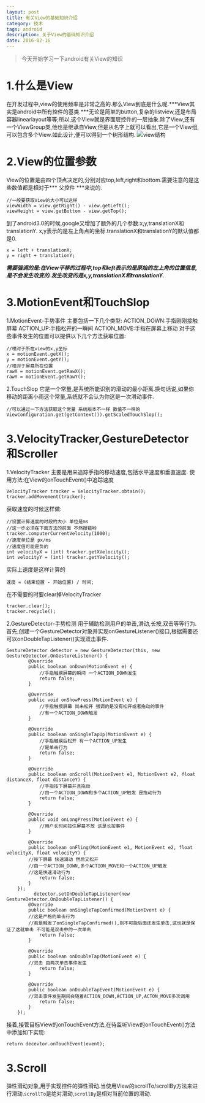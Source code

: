 ```yaml
---
layout: post
title: 有关View的基础知识介绍
category: 技术
tags: android
description: 关于View的基础知识介绍
date: 2016-02-16
---
```


>今天开始学习一下android有关View的知识

# 1.什么是View

在开发过程中,view的使用频率是非常之高的.那么View到底是什么呢.***View其实是android中所有控件的基类.***无论是简单的button,复杂的listview,还是布局容器linearlayout等等;所以,这个View就是界面层控件的一层抽象.除了View,还有一个ViewGroup类,他也是继承自View,但是从名字上就可以看出,它是一个View组,可以包含多个View.如此设计,便可以得到一个树形结构.
![view结构](http://my.csdn.net/uploads/201208/01/1343827041_4739.png)

# 2.View的位置参数

View的位置是由四个顶点决定的,分别对应top,left,right和bottom.需要注意的是这些数值都是相对于*** 父控件 ***来说的.
	
    //一般要获取View的大小可以这样
    viewWidth = view.getRight() - view.getLeft();
    viewHeight = view.getBottom - view.getTop();
    
到了android3.0的时候,google又增加了额外的几个参数:x,y,translationX和translationY.
x,y表示的是左上角点的坐标.translationX和translationY的默认值都是0.

	x = left + translationX;
    y = right + translationY;
    
***需要强调的是:在View平移的过程中,top和left表示的是原始的左上角的位置信息,是不会发生改变的.发生改变的是x,y,translationX和translationY.***

# 3.MotionEvent和TouchSlop

1.MotionEvent-手势事件
主要包括一下几个类型:
ACTION_DOWN:手指刚刚接触屏幕
ACTION_UP:手指松开的一瞬间
ACTION_MOVE:手指在屏幕上移动
对于这些事件发生的位置可以提供以下几个方法获取位置:

	//相对于所在view的x,y坐标
    x = motionEvent.getX();
    y = motionEvent.getY();
    //相对于屏幕所在位置
    rawX = motionEvent.getRawX();
    rawY = motionEvent.getRawY();
    
2.TouchSlop
它是一个常量,是系统所能识别的滑动的最小距离.换句话说,如果你移动的距离小雨这个常量,系统就不会认为你这是一次滑动事件.
	
    //可以通过一下方法获取这个常量 系统版本不一样 数值不一样的
    ViewConfiguration.get(getContext()).getScaledTouchSlop();
    
# 3.VelocityTracker,GestureDetector和Scroller

1.VelocityTracker
主要是用来追踪手指的移动速度,包括水平速度和垂直速度.
使用方法:在View的onTouchEvent()中追踪速度
	
    VelocityTracker tracker = VelocityTracker.obtain();
    tracker.addMovement(tracker);
    
获取速度的时候这样做:

	//设置计算速度的时段的大小 单位是ms
    //这一步必须在下面方法的前面 不然报错哟
	tracker.computerCurrentVelocity(1000);
    //速度单位是 px/ms
    //速度值可能是负的
    int velocityX = (int) tracker.getXVelocity();
    int velocityY = (int) tracker.getYVelocity();
    
实际上速度是这样计算的

	速度 = (结束位置 - 开始位置) / 时间;

在不需要的时要clear掉VelocityTracker

	tracker.clear();
	tracker.recycle();

2.GestureDetector-手势检测
用于辅助检测用户的单击,滑动,长按,双击等等行为.
首先,创建一个GestureDetector对象并实现onGestureListener()接口,根据需要还可以onDoubleTapListener()实现双击事件.
	
    GestureDetector detector = new GestureDetector(this, new GestureDetector.OnGestureListener() {
            @Override
            public boolean onDown(MotionEvent e) {
                //手指触摸屏幕的瞬间 一个ACTION_DOWN发生
                return false;
            }

            @Override
            public void onShowPress(MotionEvent e) {
				//手指触摸屏幕 尚未松开 强调的是没有松开或者拖动的事件
                //有一个ACTION_DOWN触发
            }

            @Override
            public boolean onSingleTapUp(MotionEvent e) {
                //手指触摸后松开 有一个ACTION_UP发生
                //是单击行为
                return false;
            }

            @Override
            public boolean onScroll(MotionEvent e1, MotionEvent e2, float distanceX, float distanceY) {
                //手指按下屏幕并且拖动
                //由一个ACTION_DOWN和多个ACTION_UP触发 是拖动行为
                return false;
            }

            @Override
            public void onLongPress(MotionEvent e) {
				//用户长时间按住屏幕不放 这是长按事件
            }

            @Override
            public boolean onFling(MotionEvent e1, MotionEvent e2, float velocityX, float velocityY) {
            //按下屏幕 快速滑动 然后又松开
            //由一个ACTION_DOWN,多个ACTION_MOVE和一个ACTION_UP触发
            //这是快速滑动行为
                return false;
            }
        });
              detector.setOnDoubleTapListener(new GestureDetector.OnDoubleTapListener() {
            @Override
            public boolean onSingleTapConfirmed(MotionEvent e) {
            //这是严格的单击行为
            //若是触发了onSingleTapConfirmed(),则不可能后面还发生单击,这也就是保证了这就单击 不可能是双击中的一次单击
                return false;
            }

            @Override
            public boolean onDoubleTap(MotionEvent e) {
            //双击 由两次单击事件发生
                return false;
            }

            @Override
            public boolean onDoubleTapEvent(MotionEvent e) {
            //双击事件发生期间会随着ACTION_DOWN,ACTION_UP,ACTON_MOVE多次调用
                return false;
            }
        });

接着,接管目标View的onTouchEvent方法,在待监听View的onTouchEvent()方法中添加如下实现:
	
    return decevtor.onTouchEvent(event);
    
# 3.Scroll
弹性滑动对象,用于实现控件的弹性滑动.当使用View的scrollTo/scrollBy方法来进行滑动.`scrollTo`是绝对滑动,`scrollBy`是相对当前位置的滑动.






